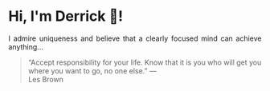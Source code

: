 # Hi, I'm Derrick 👋!
<p align="justify">I admire uniqueness and believe that a clearly focused mind can achieve anything...</p> 
<!-- #quote-start -->
<blockquote>&ldquo;Accept responsibility for your life. Know that it is you who will get you where you want to go, no one else.&rdquo; &mdash; <footer>Les Brown</footer></blockquote>
<!-- #quote-end -->

